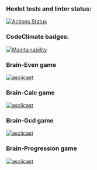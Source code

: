### Hexlet tests and linter status:
[![Actions Status](https://github.com/gudzii-ov/python-project-49/actions/workflows/hexlet-check.yml/badge.svg)](https://github.com/gudzii-ov/python-project-49/actions)

### CodeClimate badges:
[![Maintainability](https://api.codeclimate.com/v1/badges/003b1d436a6ac566285a/maintainability)](https://codeclimate.com/github/gudzii-ov/python-project-49/maintainability)

### Brain-Even game
[![asciicast](https://asciinema.org/a/pKDk6vGygJVwWGLhyzGX5Gwmr.svg)](https://asciinema.org/a/pKDk6vGygJVwWGLhyzGX5Gwmr)

### Brain-Calc game
[![asciicast](https://asciinema.org/a/jUIKzUqnOgBu8tIUAJytAlZ2V.svg)](https://asciinema.org/a/jUIKzUqnOgBu8tIUAJytAlZ2V)

### Brain-Gcd game
[![asciicast](https://asciinema.org/a/lZke8KNBvbX24rop11kHheYp0.svg)](https://asciinema.org/a/lZke8KNBvbX24rop11kHheYp0)

### Brain-Progression game
[![asciicast](https://asciinema.org/a/8r5vK403jAvnqVWBgvwj6AqnD.svg)](https://asciinema.org/a/8r5vK403jAvnqVWBgvwj6AqnD)